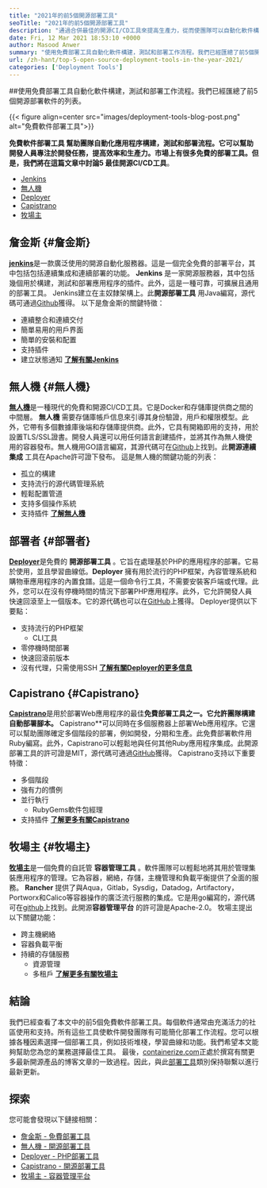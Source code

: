 ```yaml
---
title: "2021年的前5個開源部署工具" 
seoTitle: "2021年的前5個開源部署工具" 
description: "通過合併最佳的開源CI/CD工具來提高生產力，從而使團隊可以自動化軟件構建，測試和部署流程。" 
date: Fri, 12 Mar 2021 18:53:10 +0000
author: Masood Anwer
summary: "使用免費部署工具自動化軟件構建，測試和部署工作流程。我們已經匯總了前5個開源部署軟件的列表。" 
url: /zh-hant/top-5-open-source-deployment-tools-in-the-year-2021/
categories: ['Deployment Tools']
---
```


##使用免費部署工具自動化軟件構建，測試和部署工作流程。我們已經匯總了前5個開源部署軟件的列表。

{{< figure align=center src="images/deployment-tools-blog-post.png" alt="免費軟件部署工具">}}

**免費軟件部署工具 **幫助團隊自動化應用程序構建，測試和部署流程。它可以幫助開發人員專注於開發任務，提高效率和生產力。市場上有很多免費的部署工具。但是，我們將在這篇文章中討論5** 最佳開源CI/CD工具**。
  * [Jenkins][1]
  * [無人機][2]
  * [Deployer][3]
  * [Capistrano][4]
  * [牧場主][5]

## 詹金斯 {#詹金斯}

[ **jenkins**][6]是一款廣泛使用的開源自動化服務器。這是一個完全免費的部署平台，其中包括包括連續集成和連續部署的功能。 **Jenkins** 是一家開源服務器，其中包括幾個用於構建，測試和部署應用程序的插件。此外，這是一種可靠，可擴展且通用的部署工具。 Jenkins建立在主奴隸架構上。此**開源部署工具** 用Java編寫，源代碼可通過[Github][7]獲得。
以下是詹金斯的關鍵特徵：
* 連續整合和連續交付
* 簡單易用的用戶界面
* 簡單的安裝和配置
* 支持插件
* 建立狀態通知
[ **了解有關Jenkins** ][8]

## 無人機 {#無人機}

[ **無人機**][9]是一種現代的免費和開源CI/CD工具。它是Docker和存儲庫提供商之間的中間層。 **無人機** 需要存儲庫帳戶信息來引導其身份驗證，用戶和權限模型。此外，它帶有多個數據庫後端和存儲庫提供商。此外，它具有開箱即用的支持，用於設置TLS/SSL證書。開發人員還可以用任何語言創建插件，並將其作為無人機使用的容器發布。無人機用GO語言編寫，其源代碼可在[Github][10]上找到。此**開源連續集成** 工具在Apache許可證下發布。
這是無人機的關鍵功能的列表：
* 孤立的構建
* 支持流行的源代碼管理系統
* 輕鬆配置管道
* 支持多個操作系統
* 支持插件
[ **了解無人機** ][11]

## 部署者 {#部署者}

[ **Deployer**][12]是免費的 **開源部署工具** 。它旨在處理基於PHP的應用程序的部署。它易於使用，並且學習曲線低。**Deployer** 擁有用於流行的PHP框架，內容管理系統和購物車應用程序的內置食譜。這是一個命令行工具，不需要安裝客戶端或代理。此外，您可以在沒有停機時間的情況下部署PHP應用程序。此外，它允許開發人員快速回滾至上一個版本。它的源代碼也可以在[GitHub][13]上獲得。
Deployer提供以下要點：
* 支持流行的PHP框架
  * CLI工具
* 零停機時間部署
* 快速回滾前版本
* 沒有代理，只需使用SSH
[ **了解有關Deployer的更多信息** ][14]

## Capistrano {#Capistrano}

[ **Capistrano**][15]是用於部署Web應用程序的最佳**免費部署工具之一。它允許團隊構建自動部署腳本。** Capistrano**可以同時在多個服務器上部署Web應用程序。它還可以幫助團隊確定多個階段的部署，例如開發，分期和生產。此免費部署軟件用Ruby編寫。此外，Capistrano可以輕鬆地與任何其他Ruby應用程序集成。此開源部署工具的許可證是MIT，源代碼可通過[GitHub][16]獲得。
Capistrano支持以下重要特徵：
* 多個階段
* 強有力的慣例
* 並行執行
  * RubyGems軟件包經理
* 支持插件
[ **了解更多有關Capistrano** ][17]

## 牧場主 {#牧場主}

[ **牧場主**][18]是一個免費的自託管 **容器管理工具** 。軟件團隊可以輕鬆地將其用於管理集裝應用程序的管理。它為容器，網絡，存儲，主機管理和負載平衡提供了全面的服務。 **Rancher** 提供了與Aqua，Gitlab，Sysdig，Datadog，Artifactory，Portworx和Calico等容器操作的廣泛流行服務的集成。它是用go編寫的，源代碼可在[github][19]上找到。此開源**容器管理平台** 的許可證是Apache-2.0。
牧場主提出以下關鍵功能：
* 跨主機網絡
* 容器負載平衡
* 持續的存儲服務
  * 資源管理
  * 多租戶
[ **了解更多有關牧場主** ][20]

## 結論
我們已經查看了本文中的前5個免費軟件部署工具。每個軟件通常由充滿活力的社區使用和支持。所有這些工具使軟件開發團隊有可能簡化部署工作流程。您可以根據各種因素選擇一個部署工具，例如技術堆棧，學習曲線和功能。我們希望本文能夠幫助您為您的業務選擇最佳工具。
最後，[containerize.com][21]正處於撰寫有關更多最新開源產品的博客文章的一致過程。因此，與此[部署工具][22]類別保持聯繫以進行最新更新。

## 探索
您可能會發現以下鏈接相關：
  * [詹金斯 - 免費部署工具][6]
  * [無人機 - 開源部署工具][9]
  * [Deployer  -  PHP部署工具][12]
  * [Capistrano  - 開源部署工具][15]
  * [牧場主 - 容器管理平台][18]



[1]: #Jenkins
[2]: #Drone
[3]: #Deployer
[4]: #Capistrano
[5]: #Rancher
[6]: https://products.containerize.com/deployment-tools/jenkins
[7]: https://github.com/jenkinsci/jenkins
[8]: https://www.jenkins.io
[9]: https://products.containerize.com/deployment-tools/drone
[10]: https://github.com/drone/drone
[11]: https://www.drone.io
[12]: https://products.containerize.com/deployment-tools/deployer
[13]: https://github.com/deployphp/deployer
[14]: https://deployer.org
[15]: https://products.containerize.com/deployment-tools/capistrano
[16]: https://github.com/capistrano/capistrano
[17]: https://capistranorb.com
[18]: https://products.containerize.com/deployment-tools/rancher
[19]: https://github.com/rancher/rancher
[20]: https://rancher.com
[21]: https://containerize.com
[22]: https://blog.containerize.com/category/deployment-tools/

